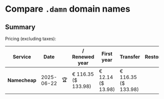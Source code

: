 # Compare `.damn` domain names

## Summary

Pricing (excluding taxes):

| Service | Date |  | / Renewed year | First year | Transfer | Restoration |
|--|--|--|--|--|--|--|
| **Namecheap** | 2025-06-22 | 🏆 | € 116.35<br>($ 133.98) | € 12.14<br>($ 13.98) | € 116.35<br>($ 133.98) |  |
